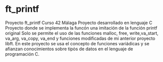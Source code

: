 # ft_printf
Proyecto ft_printf Curso 42 Málaga 
Proyecto desarrollado en lenguaje C
Proyecto donde se implementa la funcón una imitación de la función printf original 
Solo se permite el uso de las funciones malloc, free, write,va_start, va_arg, va_copy, va_end y funciones modificadas de mi anterior proyecto libft.
En este proyecto se usa el concepto de funciones variádicas y se afianzan conocimientos sobre tipòs de datos en el lenguaje de programación C.
